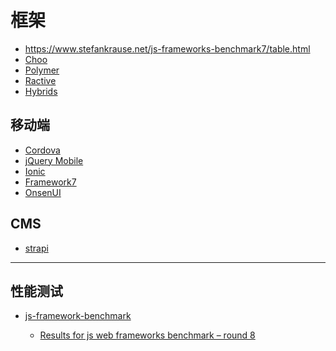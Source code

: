 框架
========

- https://www.stefankrause.net/js-frameworks-benchmark7/table.html
- [Choo](https://choo.io/)
- [Polymer](https://github.com/Polymer/polymer)
- [Ractive](https://github.com/ractivejs/ractive)
- [Hybrids](https://github.com/hybridsjs/hybrids)

## 移动端

- [Cordova](https://cordova.apache.org/)
- [jQuery Mobile](https://jquerymobile.com/)
- [Ionic](https://ionicframework.com/)
- [Framework7](https://github.com/framework7io/framework7)
- [OnsenUI](https://github.com/OnsenUI/OnsenUI)

## CMS

- [strapi](https://github.com/strapi/strapi)

---

## 性能测试

- [js-framework-benchmark](https://github.com/krausest/js-framework-benchmark)

    - [Results for js web frameworks benchmark – round 8](https://stefankrause.net/js-frameworks-benchmark8/table.html)
